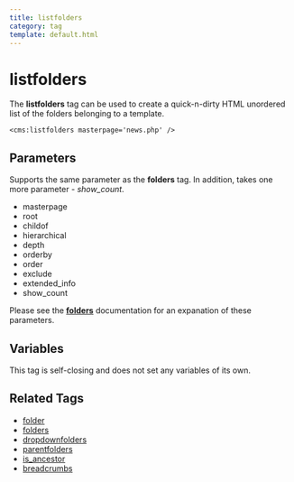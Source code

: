 ```yaml
---
title: listfolders
category: tag
template: default.html
---
```


# listfolders

The **listfolders** tag can be used to create a quick-n-dirty HTML unordered list of the folders belonging to a template.

```
<cms:listfolders masterpage='news.php' />
```

## Parameters

Supports the same parameter as the **folders** tag. In addition, takes one more parameter - _show\_count_.

*   masterpage
*   root
*   childof
*   hierarchical
*   depth
*   orderby
*   order
*   exclude
*   extended\_info
*   show\_count

Please see the [**folders**](../folders.html#parameters) documentation for an expanation of these parameters.

## Variables

This tag is self-closing and does not set any variables of its own.

## Related Tags

*   [folder](../folder.html)
*   [folders](../folders.html)
*   [dropdownfolders](../dropdownfolders.html)
*   [parentfolders](../parentfolders.html)
*   [is\_ancestor](../is_ancestor.html)
*   [breadcrumbs](../breadcrumbs.html)
